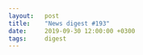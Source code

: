 ```yaml
---
layout:   post
title:    "News digest #193"
date:     2019-09-30 12:00:00 +0300
tags:     digest
---
```

